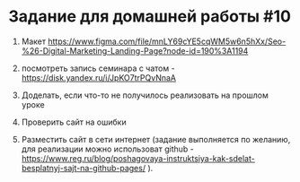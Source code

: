 # Задание для домашней работы #10

1. Макет https://www.figma.com/file/mnLY69cYE5cqWM5w6n5hXx/Seo-%26-Digital-Marketing-Landing-Page?node-id=190%3A1194

2. посмотреть запись семинара с чатом - https://disk.yandex.ru/i/JpKO7trPQvNnaA

3. Доделать, если что-то не получилось реализовать на прошлом уроке

4. Проверить сайт на ошибки

5. Разместить сайт в сети интернет (задание выполняется по желанию, для реализации можно использоват github - https://www.reg.ru/blog/poshagovaya-instruktsiya-kak-sdelat-besplatnyj-sajt-na-github-pages/ ).
